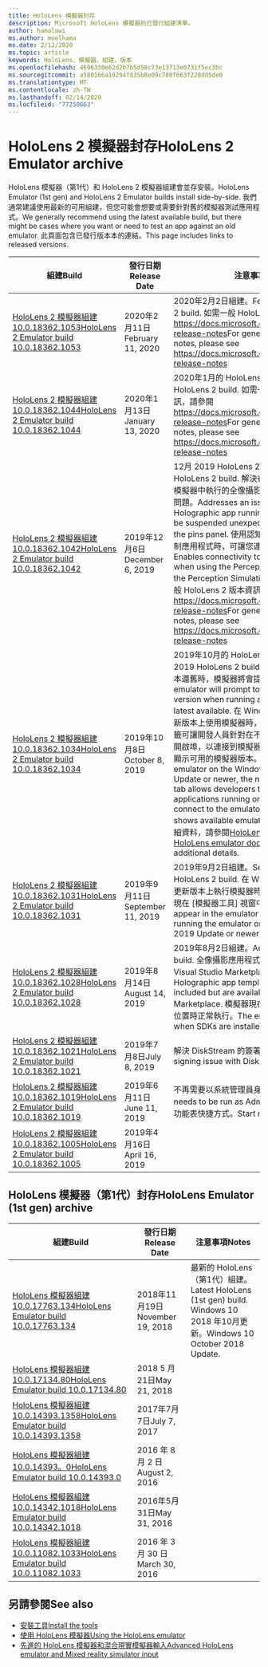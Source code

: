 ```yaml
---
title: HoloLens 模擬器封存
description: Microsoft HoloLens 模擬器的已發行組建清單。
author: hamalawi
ms.author: moelhama
ms.date: 2/12/2020
ms.topic: article
keywords: HoloLens、模擬器、組建、版本
ms.openlocfilehash: 4696330e62d2b7b5d58c73e13713e0731f5ec3bc
ms.sourcegitcommit: a580166a19294f835b8e09c780f663f228dd5de0
ms.translationtype: MT
ms.contentlocale: zh-TW
ms.lasthandoff: 02/14/2020
ms.locfileid: "77250663"
---
```

# <a name="hololens-2-emulator-archive"></a><span data-ttu-id="078f1-104">HoloLens 2 模擬器封存</span><span class="sxs-lookup"><span data-stu-id="078f1-104">HoloLens 2 Emulator archive</span></span>

<span data-ttu-id="078f1-105">HoloLens 模擬器（第1代）和 HoloLens 2 模擬器組建會並存安裝。</span><span class="sxs-lookup"><span data-stu-id="078f1-105">HoloLens Emulator (1st gen) and HoloLens 2 Emulator builds install side-by-side.</span></span> <span data-ttu-id="078f1-106">我們通常建議使用最新的可用組建，但您可能會想要或需要針對舊的模擬器測試應用程式。</span><span class="sxs-lookup"><span data-stu-id="078f1-106">We generally recommend using the latest available build, but there might be cases where you want or need to test an app against an old emulator.</span></span> <span data-ttu-id="078f1-107">此頁面包含已發行版本本的連結。</span><span class="sxs-lookup"><span data-stu-id="078f1-107">This page includes links to released versions.</span></span>

|  <span data-ttu-id="078f1-108">組建</span><span class="sxs-lookup"><span data-stu-id="078f1-108">Build</span></span> |  <span data-ttu-id="078f1-109">發行日期</span><span class="sxs-lookup"><span data-stu-id="078f1-109">Release Date</span></span> |  <span data-ttu-id="078f1-110">注意事項</span><span class="sxs-lookup"><span data-stu-id="078f1-110">Notes</span></span> | 
|----------|----------|----------|
|  [<span data-ttu-id="078f1-111">HoloLens 2 模擬器組建10.0.18362.1053</span><span class="sxs-lookup"><span data-stu-id="078f1-111">HoloLens 2 Emulator build 10.0.18362.1053</span></span>](https://go.microsoft.com/fwlink/?linkid=2118321) | <span data-ttu-id="078f1-112">2020年2月11日</span><span class="sxs-lookup"><span data-stu-id="078f1-112">February 11, 2020</span></span> | <span data-ttu-id="078f1-113">2020年2月2日組建。</span><span class="sxs-lookup"><span data-stu-id="078f1-113">February 2020 HoloLens 2 build.</span></span>  <span data-ttu-id="078f1-114">如需一般 HoloLens 2 版本資訊，請參閱 https://docs.microsoft.com/hololens/hololens-release-notes</span><span class="sxs-lookup"><span data-stu-id="078f1-114">For general HoloLens 2 release notes, please see https://docs.microsoft.com/hololens/hololens-release-notes</span></span> |
|  [<span data-ttu-id="078f1-115">HoloLens 2 模擬器組建10.0.18362.1044</span><span class="sxs-lookup"><span data-stu-id="078f1-115">HoloLens 2 Emulator build 10.0.18362.1044</span></span>](https://go.microsoft.com/fwlink/?linkid=2114824) | <span data-ttu-id="078f1-116">2020年1月13日</span><span class="sxs-lookup"><span data-stu-id="078f1-116">January 13, 2020</span></span> | <span data-ttu-id="078f1-117">2020年1月的 HoloLens 2 組建。</span><span class="sxs-lookup"><span data-stu-id="078f1-117">January 2020 HoloLens 2 build.</span></span>  <span data-ttu-id="078f1-118">如需一般 HoloLens 2 版本資訊，請參閱 https://docs.microsoft.com/hololens/hololens-release-notes</span><span class="sxs-lookup"><span data-stu-id="078f1-118">For general HoloLens 2 release notes, please see https://docs.microsoft.com/hololens/hololens-release-notes</span></span> |
|  [<span data-ttu-id="078f1-119">HoloLens 2 模擬器組建10.0.18362.1042</span><span class="sxs-lookup"><span data-stu-id="078f1-119">HoloLens 2 Emulator build 10.0.18362.1042</span></span>](https://go.microsoft.com/fwlink/?linkid=2112589) | <span data-ttu-id="078f1-120">2019年12月6日</span><span class="sxs-lookup"><span data-stu-id="078f1-120">December 6, 2019</span></span> | <span data-ttu-id="078f1-121">12月 2019 HoloLens 2 組建。</span><span class="sxs-lookup"><span data-stu-id="078f1-121">December 2019 HoloLens 2 build.</span></span>  <span data-ttu-id="078f1-122">解決在顯示 [針腳] 面板時，在模擬器中執行的全像攝影應用程式不會意外暫停的問題。</span><span class="sxs-lookup"><span data-stu-id="078f1-122">Addresses an issue where a Holographic app running in the emulator will be suspended unexpectedly when displaying the pins panel.</span></span>  <span data-ttu-id="078f1-123">使用認知模擬 API 或感知模擬控制應用程式時，可讓您連接到遠端模擬器。</span><span class="sxs-lookup"><span data-stu-id="078f1-123">Enables connectivity to a remote emulator when using the Perception Simulation API or the Perception Simulation Control app.</span></span>  <span data-ttu-id="078f1-124">如需一般 HoloLens 2 版本資訊，請參閱 https://docs.microsoft.com/hololens/hololens-release-notes</span><span class="sxs-lookup"><span data-stu-id="078f1-124">For general HoloLens 2 release notes, please see https://docs.microsoft.com/hololens/hololens-release-notes</span></span> |
|  [<span data-ttu-id="078f1-125">HoloLens 2 模擬器組建10.0.18362.1034</span><span class="sxs-lookup"><span data-stu-id="078f1-125">HoloLens 2 Emulator build 10.0.18362.1034</span></span>](https://go.microsoft.com/fwlink/?linkid=2106649) | <span data-ttu-id="078f1-126">2019年10月8日</span><span class="sxs-lookup"><span data-stu-id="078f1-126">October 8, 2019</span></span> | <span data-ttu-id="078f1-127">2019年10月的 HoloLens 2 組建。</span><span class="sxs-lookup"><span data-stu-id="078f1-127">October 2019 HoloLens 2 build.</span></span>  <span data-ttu-id="078f1-128">當執行的版本比最新版本還舊時，模擬器將會提示更新為新的版本。</span><span class="sxs-lookup"><span data-stu-id="078f1-128">The emulator will prompt to update to a new version when running a version older than the latest available.</span></span>  <span data-ttu-id="078f1-129">在 Windows 10 2019 更新或更新版本上使用模擬器時，新的 [NAT 設定] 索引標籤可讓開發人員針對在不同裝置上執行的應用程式開啟埠，以連接到模擬器，而 [更新] 索引標籤會顯示可用的模擬器版本。</span><span class="sxs-lookup"><span data-stu-id="078f1-129">When using the emulator on the Windows 10 May 2019 Update or newer, the new NAT Configuration tab allows developers to open ports for applications running on separate devices to connect to the emulator and the Updates tab shows available emulator versions.</span></span>  <span data-ttu-id="078f1-130">如需其他詳細資料，請參閱[HoloLens 模擬器檔](using-the-hololens-emulator.md)。</span><span class="sxs-lookup"><span data-stu-id="078f1-130">See the [HoloLens emulator documentation](using-the-hololens-emulator.md) for additional details.</span></span> |
|  [<span data-ttu-id="078f1-131">HoloLens 2 模擬器組建10.0.18362.1031</span><span class="sxs-lookup"><span data-stu-id="078f1-131">HoloLens 2 Emulator build 10.0.18362.1031</span></span>](https://go.microsoft.com/fwlink/?linkid=2103724) | <span data-ttu-id="078f1-132">2019年9月11日</span><span class="sxs-lookup"><span data-stu-id="078f1-132">September 11, 2019</span></span> | <span data-ttu-id="078f1-133">2019年9月2日組建。</span><span class="sxs-lookup"><span data-stu-id="078f1-133">September 2019 HoloLens 2 build.</span></span>  <span data-ttu-id="078f1-134">在 Windows 10 2019 更新或更新版本上執行模擬器時，[網路] 索引標籤會出現在 [模擬器工具] 視窗中。</span><span class="sxs-lookup"><span data-stu-id="078f1-134">The Network tab will appear in the emulator Tools window when running the emulator on the Windows 10 May 2019 Update or newer.</span></span> |
|  [<span data-ttu-id="078f1-135">HoloLens 2 模擬器組建10.0.18362.1028</span><span class="sxs-lookup"><span data-stu-id="078f1-135">HoloLens 2 Emulator build 10.0.18362.1028</span></span>](https://go.microsoft.com/fwlink/?linkid=2101019) | <span data-ttu-id="078f1-136">2019年8月14日</span><span class="sxs-lookup"><span data-stu-id="078f1-136">August 14, 2019</span></span> | <span data-ttu-id="078f1-137">2019年8月2日組建。</span><span class="sxs-lookup"><span data-stu-id="078f1-137">August 2019 HoloLens 2 build.</span></span>  <span data-ttu-id="078f1-138">全像攝影應用程式範本已不再包含，但可在 Visual Studio Marketplace 中使用。</span><span class="sxs-lookup"><span data-stu-id="078f1-138">Holographic app templates are no longer included but are available in the Visual Studio Marketplace.</span></span>  <span data-ttu-id="078f1-139">模擬器現在可以在 Sdk 安裝到自訂位置時正常執行。</span><span class="sxs-lookup"><span data-stu-id="078f1-139">The emulator will now work when SDKs are installed to a custom location.</span></span> |
|  [<span data-ttu-id="078f1-140">HoloLens 2 模擬器組建10.0.18362.1021</span><span class="sxs-lookup"><span data-stu-id="078f1-140">HoloLens 2 Emulator build 10.0.18362.1021</span></span>](https://go.microsoft.com/fwlink/?linkid=2098508) | <span data-ttu-id="078f1-141">2019年7月8日</span><span class="sxs-lookup"><span data-stu-id="078f1-141">July 8, 2019</span></span> | <span data-ttu-id="078f1-142">解決 DiskStream 的簽署問題</span><span class="sxs-lookup"><span data-stu-id="078f1-142">Addresses a signing issue with DiskStream.dll</span></span> |
|  [<span data-ttu-id="078f1-143">HoloLens 2 模擬器組建10.0.18362.1019</span><span class="sxs-lookup"><span data-stu-id="078f1-143">HoloLens 2 Emulator build 10.0.18362.1019</span></span>](https://go.microsoft.com/fwlink/?linkid=2095316) | <span data-ttu-id="078f1-144">2019年6月11日</span><span class="sxs-lookup"><span data-stu-id="078f1-144">June 11, 2019</span></span> | <span data-ttu-id="078f1-145">不再需要以系統管理員身分執行。</span><span class="sxs-lookup"><span data-stu-id="078f1-145">No longer needs to be run as Administrator.</span></span>  <span data-ttu-id="078f1-146">已加入 [開始] 功能表快捷方式。</span><span class="sxs-lookup"><span data-stu-id="078f1-146">Start menu shortcut added.</span></span> |
|  [<span data-ttu-id="078f1-147">HoloLens 2 模擬器組建10.0.18362.1005</span><span class="sxs-lookup"><span data-stu-id="078f1-147">HoloLens 2 Emulator build 10.0.18362.1005</span></span>](https://go.microsoft.com/fwlink/?linkid=2087187) | <span data-ttu-id="078f1-148">2019年4月16日</span><span class="sxs-lookup"><span data-stu-id="078f1-148">April 16, 2019</span></span> |  |

## <a name="hololens-emulator-1st-gen-archive"></a><span data-ttu-id="078f1-149">HoloLens 模擬器（第1代）封存</span><span class="sxs-lookup"><span data-stu-id="078f1-149">HoloLens Emulator (1st gen) archive</span></span>

|  <span data-ttu-id="078f1-150">組建</span><span class="sxs-lookup"><span data-stu-id="078f1-150">Build</span></span> |  <span data-ttu-id="078f1-151">發行日期</span><span class="sxs-lookup"><span data-stu-id="078f1-151">Release Date</span></span> |  <span data-ttu-id="078f1-152">注意事項</span><span class="sxs-lookup"><span data-stu-id="078f1-152">Notes</span></span> | 
|----------|----------|----------|
|  [<span data-ttu-id="078f1-153">HoloLens 模擬器組建10.0.17763.134</span><span class="sxs-lookup"><span data-stu-id="078f1-153">HoloLens Emulator build 10.0.17763.134</span></span>](https://go.microsoft.com/fwlink/?linkid=2065980) | <span data-ttu-id="078f1-154">2018年11月19日</span><span class="sxs-lookup"><span data-stu-id="078f1-154">November 19, 2018</span></span> | <span data-ttu-id="078f1-155">最新的 HoloLens （第1代）組建。</span><span class="sxs-lookup"><span data-stu-id="078f1-155">Latest HoloLens (1st gen) build.</span></span> <span data-ttu-id="078f1-156">Windows 10 2018 年10月更新。</span><span class="sxs-lookup"><span data-stu-id="078f1-156">Windows 10 October 2018 Update.</span></span> |
|  [<span data-ttu-id="078f1-157">HoloLens 模擬器組建10.0.17134.80</span><span class="sxs-lookup"><span data-stu-id="078f1-157">HoloLens Emulator build 10.0.17134.80</span></span>](https://go.microsoft.com/fwlink/?linkid=874531) | <span data-ttu-id="078f1-158">2018 5 月21日</span><span class="sxs-lookup"><span data-stu-id="078f1-158">May 21, 2018</span></span> | 
|  [<span data-ttu-id="078f1-159">HoloLens 模擬器組建10.0.14393.1358</span><span class="sxs-lookup"><span data-stu-id="078f1-159">HoloLens Emulator build 10.0.14393.1358</span></span>](https://go.microsoft.com/fwlink/?linkid=852626) |  <span data-ttu-id="078f1-160">2017年7月7日</span><span class="sxs-lookup"><span data-stu-id="078f1-160">July 7, 2017</span></span> |
|  [<span data-ttu-id="078f1-161">HoloLens 模擬器組建10.0.14393。0</span><span class="sxs-lookup"><span data-stu-id="078f1-161">HoloLens Emulator build 10.0.14393.0</span></span>](https://go.microsoft.com/fwlink/?LinkID=823018) |  <span data-ttu-id="078f1-162">2016 年 8 月 2 日</span><span class="sxs-lookup"><span data-stu-id="078f1-162">August 2, 2016</span></span> |
|  [<span data-ttu-id="078f1-163">HoloLens 模擬器組建10.0.14342.1018</span><span class="sxs-lookup"><span data-stu-id="078f1-163">HoloLens Emulator build 10.0.14342.1018</span></span>](https://go.microsoft.com/fwlink/?LinkID=823018) |  <span data-ttu-id="078f1-164">2016年5月31日</span><span class="sxs-lookup"><span data-stu-id="078f1-164">May 31, 2016</span></span> |
|  [<span data-ttu-id="078f1-165">HoloLens 模擬器組建10.0.11082.1033</span><span class="sxs-lookup"><span data-stu-id="078f1-165">HoloLens Emulator build 10.0.11082.1033</span></span>](https://go.microsoft.com/fwlink/?LinkID=724053) |  <span data-ttu-id="078f1-166">2016 年 3 月 30 日</span><span class="sxs-lookup"><span data-stu-id="078f1-166">March 30, 2016</span></span> |

## <a name="see-also"></a><span data-ttu-id="078f1-167">另請參閱</span><span class="sxs-lookup"><span data-stu-id="078f1-167">See also</span></span>
* [<span data-ttu-id="078f1-168">安裝工具</span><span class="sxs-lookup"><span data-stu-id="078f1-168">Install the tools</span></span>](install-the-tools.md)
* [<span data-ttu-id="078f1-169">使用 HoloLens 模擬器</span><span class="sxs-lookup"><span data-stu-id="078f1-169">Using the HoloLens emulator</span></span>](using-the-hololens-emulator.md)
* [<span data-ttu-id="078f1-170">先進的 HoloLens 模擬器和混合現實模擬器輸入</span><span class="sxs-lookup"><span data-stu-id="078f1-170">Advanced HoloLens emulator and Mixed reality simulator input</span></span>](advanced-hololens-emulator-and-mixed-reality-simulator-input.md)
